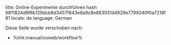 title: Online-Experimente durchführen
hash: 6811824d9f6b129dcb8d3457f843e8a9c8e883931d4929e7799240f0a7218f81
locale: de
language: German

Diese Seite wurde verschoben nach:

- %link:manual/osweb/workflow%